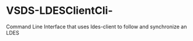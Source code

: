 # VSDS-LDESClientCli-
Command Line Interface that uses ldes-client to follow and synchronize an LDES
